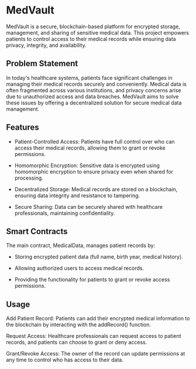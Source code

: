# MedVault

MedVault is a secure, blockchain-based platform for encrypted storage, management, and sharing of sensitive medical data. This project empowers patients to control access to their medical records while ensuring data privacy, integrity, and availability.

## Problem Statement

In today's healthcare systems, patients face significant challenges in managing their medical records securely and conveniently. Medical data is often fragmented across various institutions, and privacy concerns arise due to unauthorized access and data breaches. MedVault aims to solve these issues by offering a decentralized solution for secure medical data management.

## Features

- Patient-Controlled Access: Patients have full control over who can access their medical records, allowing them to grant or revoke permissions.

- Homomorphic Encryption: Sensitive data is encrypted using homomorphic encryption to ensure privacy even when shared for processing.

- Decentralized Storage: Medical records are stored on a blockchain, ensuring data integrity and resistance to tampering.

- Secure Sharing: Data can be securely shared with healthcare professionals, maintaining confidentiality.

## Smart Contracts

The main contract, MedicalData, manages patient records by:

- Storing encrypted patient data (full name, birth year, medical history).

- Allowing authorized users to access medical records.

- Providing the functionality for patients to grant or revoke access permissions.

## Usage

Add Patient Record: Patients can add their encrypted medical information to the blockchain by interacting with the addRecord() function.

Request Access: Healthcare professionals can request access to patient records, and patients can choose to grant or deny access.

Grant/Revoke Access: The owner of the record can update permissions at any time to control who has access to their data.
